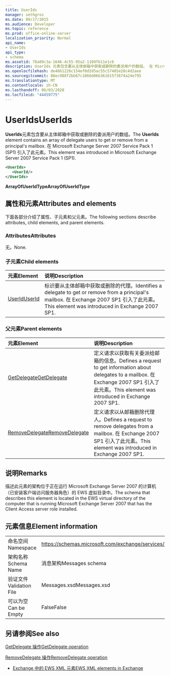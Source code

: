 ```yaml
---
title: UserIds
manager: sethgros
ms.date: 09/17/2015
ms.audience: Developer
ms.topic: reference
ms.prod: office-online-server
localization_priority: Normal
api_name:
- UserIds
api_type:
- schema
ms.assetid: 78a09c3a-1646-4c55-95a2-1109fb11e1c6
description: UserIds 元素包含要从主体邮箱中获取或删除的委派用户的数组。 在 Microsoft Exchange Server 2007 Service Pack 1 (SP1) 引入了此元素。
ms.openlocfilehash: de4661226c154ef0d2d5ac55c57405e20c4d2aee
ms.sourcegitcommit: 88ec988f2bb67c1866d06b361615f3674a24e795
ms.translationtype: MT
ms.contentlocale: zh-CN
ms.lasthandoff: 06/03/2020
ms.locfileid: "44459775"
---
```

# <a name="userids"></a><span data-ttu-id="debb7-104">UserIds</span><span class="sxs-lookup"><span data-stu-id="debb7-104">UserIds</span></span>

<span data-ttu-id="debb7-105">**UserIds**元素包含要从主体邮箱中获取或删除的委派用户的数组。</span><span class="sxs-lookup"><span data-stu-id="debb7-105">The **UserIds** element contains an array of delegate users to get or remove from a principal's mailbox.</span></span> <span data-ttu-id="debb7-106">在 Microsoft Exchange Server 2007 Service Pack 1 (SP1) 引入了此元素。</span><span class="sxs-lookup"><span data-stu-id="debb7-106">This element was introduced in Microsoft Exchange Server 2007 Service Pack 1 (SP1).</span></span> 
  
```xml
<UserIds>
   <UserId/>
</UserIds>
```

 <span data-ttu-id="debb7-107">**ArrayOfUserIdType**</span><span class="sxs-lookup"><span data-stu-id="debb7-107">**ArrayOfUserIdType**</span></span>
## <a name="attributes-and-elements"></a><span data-ttu-id="debb7-108">属性和元素</span><span class="sxs-lookup"><span data-stu-id="debb7-108">Attributes and elements</span></span>

<span data-ttu-id="debb7-109">下面各部分介绍了属性、子元素和父元素。</span><span class="sxs-lookup"><span data-stu-id="debb7-109">The following sections describe attributes, child elements, and parent elements.</span></span>
  
### <a name="attributes"></a><span data-ttu-id="debb7-110">Attributes</span><span class="sxs-lookup"><span data-stu-id="debb7-110">Attributes</span></span>

<span data-ttu-id="debb7-111">无。</span><span class="sxs-lookup"><span data-stu-id="debb7-111">None.</span></span>
  
### <a name="child-elements"></a><span data-ttu-id="debb7-112">子元素</span><span class="sxs-lookup"><span data-stu-id="debb7-112">Child elements</span></span>

|<span data-ttu-id="debb7-113">**元素**</span><span class="sxs-lookup"><span data-stu-id="debb7-113">**Element**</span></span>|<span data-ttu-id="debb7-114">**说明**</span><span class="sxs-lookup"><span data-stu-id="debb7-114">**Description**</span></span>|
|:-----|:-----|
|[<span data-ttu-id="debb7-115">UserId</span><span class="sxs-lookup"><span data-stu-id="debb7-115">UserId</span></span>](userid.md) <br/> |<span data-ttu-id="debb7-116">标识要从主体邮箱中获取或删除的代理。</span><span class="sxs-lookup"><span data-stu-id="debb7-116">Identifies a delegate to get or remove from a principal's mailbox.</span></span> <span data-ttu-id="debb7-117">在 Exchange 2007 SP1 引入了此元素。</span><span class="sxs-lookup"><span data-stu-id="debb7-117">This element was introduced in Exchange 2007 SP1.</span></span>  <br/> |
   
### <a name="parent-elements"></a><span data-ttu-id="debb7-118">父元素</span><span class="sxs-lookup"><span data-stu-id="debb7-118">Parent elements</span></span>

|<span data-ttu-id="debb7-119">**元素**</span><span class="sxs-lookup"><span data-stu-id="debb7-119">**Element**</span></span>|<span data-ttu-id="debb7-120">**说明**</span><span class="sxs-lookup"><span data-stu-id="debb7-120">**Description**</span></span>|
|:-----|:-----|
|[<span data-ttu-id="debb7-121">GetDelegate</span><span class="sxs-lookup"><span data-stu-id="debb7-121">GetDelegate</span></span>](getdelegate.md) <br/> |<span data-ttu-id="debb7-122">定义请求以获取有关委派给邮箱的信息。</span><span class="sxs-lookup"><span data-stu-id="debb7-122">Defines a request to get information about delegates to a mailbox.</span></span> <span data-ttu-id="debb7-123">在 Exchange 2007 SP1 引入了此元素。</span><span class="sxs-lookup"><span data-stu-id="debb7-123">This element was introduced in Exchange 2007 SP1.</span></span>  <br/> |
|[<span data-ttu-id="debb7-124">RemoveDelegate</span><span class="sxs-lookup"><span data-stu-id="debb7-124">RemoveDelegate</span></span>](removedelegate.md) <br/> |<span data-ttu-id="debb7-125">定义请求以从邮箱删除代理人。</span><span class="sxs-lookup"><span data-stu-id="debb7-125">Defines a request to remove delegates from a mailbox.</span></span> <span data-ttu-id="debb7-126">在 Exchange 2007 SP1 引入了此元素。</span><span class="sxs-lookup"><span data-stu-id="debb7-126">This element was introduced in Exchange 2007 SP1.</span></span>  <br/> |
   
## <a name="remarks"></a><span data-ttu-id="debb7-127">说明</span><span class="sxs-lookup"><span data-stu-id="debb7-127">Remarks</span></span>

<span data-ttu-id="debb7-128">描述此元素的架构位于正在运行 Microsoft Exchange Server 2007 的计算机（已安装客户端访问服务器角色）的 EWS 虚拟目录中。</span><span class="sxs-lookup"><span data-stu-id="debb7-128">The schema that describes this element is located in the EWS virtual directory of the computer that is running Microsoft Exchange Server 2007 that has the Client Access server role installed.</span></span>
  
## <a name="element-information"></a><span data-ttu-id="debb7-129">元素信息</span><span class="sxs-lookup"><span data-stu-id="debb7-129">Element information</span></span>

|||
|:-----|:-----|
|<span data-ttu-id="debb7-130">命名空间</span><span class="sxs-lookup"><span data-stu-id="debb7-130">Namespace</span></span>  <br/> |https://schemas.microsoft.com/exchange/services/2006/messages  <br/> |
|<span data-ttu-id="debb7-131">架构名称</span><span class="sxs-lookup"><span data-stu-id="debb7-131">Schema Name</span></span>  <br/> |<span data-ttu-id="debb7-132">消息架构</span><span class="sxs-lookup"><span data-stu-id="debb7-132">Messages schema</span></span>  <br/> |
|<span data-ttu-id="debb7-133">验证文件</span><span class="sxs-lookup"><span data-stu-id="debb7-133">Validation File</span></span>  <br/> |<span data-ttu-id="debb7-134">Messages.xsd</span><span class="sxs-lookup"><span data-stu-id="debb7-134">Messages.xsd</span></span>  <br/> |
|<span data-ttu-id="debb7-135">可以为空</span><span class="sxs-lookup"><span data-stu-id="debb7-135">Can be Empty</span></span>  <br/> |<span data-ttu-id="debb7-136">False</span><span class="sxs-lookup"><span data-stu-id="debb7-136">False</span></span>  <br/> |
   
## <a name="see-also"></a><span data-ttu-id="debb7-137">另请参阅</span><span class="sxs-lookup"><span data-stu-id="debb7-137">See also</span></span>



[<span data-ttu-id="debb7-138">GetDelegate 操作</span><span class="sxs-lookup"><span data-stu-id="debb7-138">GetDelegate operation</span></span>](getdelegate-operation.md)
  
[<span data-ttu-id="debb7-139">RemoveDelegate 操作</span><span class="sxs-lookup"><span data-stu-id="debb7-139">RemoveDelegate operation</span></span>](removedelegate-operation.md)


- [<span data-ttu-id="debb7-140">Exchange 中的 EWS XML 元素</span><span class="sxs-lookup"><span data-stu-id="debb7-140">EWS XML elements in Exchange</span></span>](ews-xml-elements-in-exchange.md)

